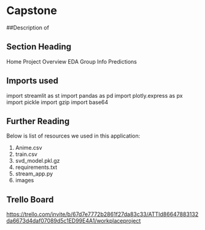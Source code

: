 # Capstone
##Description of 
## Section Heading

Home
Project Overview
EDA
Group Info
Predictions

## Imports used
import streamlit as st
import pandas as pd
import plotly.express as px
import pickle
import gzip
import base64

## Further Reading

Below is list of resources we used in this application:
1. Anime.csv
2. train.csv
3. svd_model.pkl.gz
4. requirements.txt
5. stream_app.py
6. images
## Trello Board
https://trello.com/invite/b/67d7e7772b2861f27da83c33/ATTId86647883132da6673d4daf07089d5c1ED99E4A1/workplaceproject
